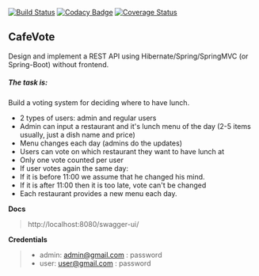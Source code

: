 [![Build Status](https://travis-ci.org/bulanovdm/CafeVote.svg?branch=master)](https://travis-ci.org/bulanovdm/CafeVote)
[![Codacy Badge](https://api.codacy.com/project/badge/Grade/22ce02255f1c4776b636e57e5430a10d)](https://app.codacy.com/gh/bulanovdm/CafeVote?utm_source=github.com&utm_medium=referral&utm_content=bulanovdm/CafeVote&utm_campaign=Badge_Grade)
[![Coverage Status](https://coveralls.io/repos/github/bulanovdm/CafeVote/badge.svg?branch=master)](https://coveralls.io/github/bulanovdm/CafeVote?branch=master)

## CafeVote

Design and implement a REST API using Hibernate/Spring/SpringMVC (or Spring-Boot) without frontend.

##### The task is:

Build a voting system for deciding where to have lunch.

* 2 types of users: admin and regular users
* Admin can input a restaurant and it's lunch menu of the day (2-5 items usually, just a dish name and price)
* Menu changes each day (admins do the updates)
* Users can vote on which restaurant they want to have lunch at
* Only one vote counted per user
* If user votes again the same day:
* If it is before 11:00 we assume that he changed his mind.
* If it is after 11:00 then it is too late, vote can't be changed
* Each restaurant provides a new menu each day.

**Docs**
> http://localhost:8080/swagger-ui/

**Credentials**
> * admin: admin@gmail.com : password
>* user: user@gmail.com : password